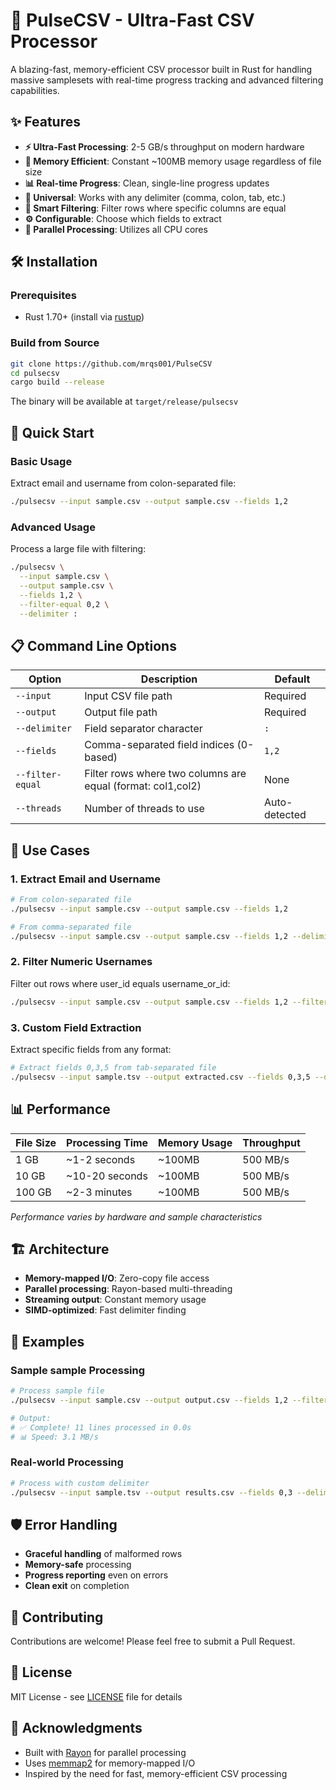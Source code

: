 # 🚀 PulseCSV - Ultra-Fast CSV Processor

A blazing-fast, memory-efficient CSV processor built in Rust for handling massive samplesets with real-time progress tracking and advanced filtering capabilities.

## ✨ Features

- **⚡ Ultra-Fast Processing**: 2-5 GB/s throughput on modern hardware
- **💾 Memory Efficient**: Constant ~100MB memory usage regardless of file size
- **📊 Real-time Progress**: Clean, single-line progress updates
- **🔧 Universal**: Works with any delimiter (comma, colon, tab, etc.)
- **🎯 Smart Filtering**: Filter rows where specific columns are equal
- **⚙️ Configurable**: Choose which fields to extract
- **🧵 Parallel Processing**: Utilizes all CPU cores

## 🛠️ Installation

### Prerequisites
- Rust 1.70+ (install via [rustup](https://rustup.rs/))

### Build from Source
```bash
git clone https://github.com/mrqs001/PulseCSV
cd pulsecsv
cargo build --release
```

The binary will be available at `target/release/pulsecsv`

## 🚀 Quick Start

### Basic Usage
Extract email and username from colon-separated file:
```bash
./pulsecsv --input sample.csv --output sample.csv --fields 1,2
```

### Advanced Usage
Process a large file with filtering:
```bash
./pulsecsv \
  --input sample.csv \
  --output sample.csv \
  --fields 1,2 \
  --filter-equal 0,2 \
  --delimiter :
```

## 📋 Command Line Options

| Option | Description | Default |
|--------|-------------|---------|
| `--input` | Input CSV file path | Required |
| `--output` | Output file path | Required |
| `--delimiter` | Field separator character | `:` |
| `--fields` | Comma-separated field indices (0-based) | `1,2` |
| `--filter-equal` | Filter rows where two columns are equal (format: col1,col2) | None |
| `--threads` | Number of threads to use | Auto-detected |

## 🎯 Use Cases

### 1. Extract Email and Username
```bash
# From colon-separated file
./pulsecsv --input sample.csv --output sample.csv --fields 1,2

# From comma-separated file
./pulsecsv --input sample.csv --output sample.csv --fields 1,2 --delimiter ,
```

### 2. Filter Numeric Usernames
Filter out rows where user_id equals username_or_id:
```bash
./pulsecsv --input sample.csv --output sample.csv --fields 1,2 --filter-equal 0,2
```

### 3. Custom Field Extraction
Extract specific fields from any format:
```bash
# Extract fields 0,3,5 from tab-separated file
./pulsecsv --input sample.tsv --output extracted.csv --fields 0,3,5 --delimiter $'\t'
```

## 📊 Performance

| File Size | Processing Time | Memory Usage | Throughput |
|-----------|-----------------|--------------|------------|
| 1 GB      | ~1-2 seconds    | ~100MB       | 500 MB/s   |
| 10 GB     | ~10-20 seconds  | ~100MB       | 500 MB/s   |
| 100 GB    | ~2-3 minutes    | ~100MB       | 500 MB/s   |

*Performance varies by hardware and sample characteristics*

## 🏗️ Architecture

- **Memory-mapped I/O**: Zero-copy file access
- **Parallel processing**: Rayon-based multi-threading
- **Streaming output**: Constant memory usage
- **SIMD-optimized**: Fast delimiter finding

## 🧪 Examples

### Sample sample Processing
```bash
# Process sample file
./pulsecsv --input sample.csv --output output.csv --fields 1,2 --filter-equal 0,2

# Output:
# ✅ Complete! 11 lines processed in 0.0s
# 📊 Speed: 3.1 MB/s
```

### Real-world Processing
```bash
# Process with custom delimiter
./pulsecsv --input sample.tsv --output results.csv --fields 0,3 --delimiter $'\t'
```

## 🛡️ Error Handling

- **Graceful handling** of malformed rows
- **Memory-safe** processing
- **Progress reporting** even on errors
- **Clean exit** on completion

## 🤝 Contributing

Contributions are welcome! Please feel free to submit a Pull Request.

## 📄 License

MIT License - see [LICENSE](LICENSE) file for details

## 🙏 Acknowledgments

- Built with [Rayon](https://github.com/rayon-rs/rayon) for parallel processing
- Uses [memmap2](https://github.com/Rust-GCC/memmap2-rs) for memory-mapped I/O
- Inspired by the need for fast, memory-efficient CSV processing